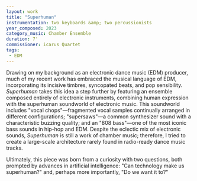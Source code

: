 ```yaml
---
layout: work
title: "Superhuman"
instrumentation: two keyboards &amp; two percussionists
year_composed: 2023
category_music: Chamber Ensemble
duration: 7'
commissioner: icarus Quartet
tags: 
 - EDM
---
```


Drawing on my background as an electronic dance music (EDM) producer, much of my recent work has embraced the musical language of EDM, incorporating its incisive timbres, syncopated beats, and pop sensibility. _Superhuman_ takes this idea a step further by featuring an ensemble composed entirely of electronic instruments, combining human expression with the superhuman soundworld of electronic music. This soundworld includes "vocal chops"—fragmented vocal samples continually arranged in different configurations; "supersaws"—a common synthesizer sound with a characteristic buzzing quality; and an "808 bass"—one of the most iconic bass sounds in hip-hop and EDM. Despite the eclectic mix of electronic sounds, _Superhuman_ is still a work of chamber music; therefore, I tried to create a large-scale architecture rarely found in radio-ready dance music tracks.

Ultimately, this piece was born from a curiosity with two questions, both prompted by advances in artificial intelligence: "Can technology make us superhuman?" and, perhaps more importantly, "Do we want it to?"